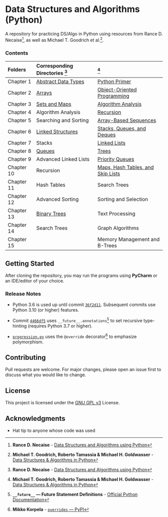 # Data Structures and Algorithms (Python)

A repository for practicing DS/Algo in Python using resources from 
Rance D. Necaise<span title="Rance D. Necaise - Data Structures and Algorithms using Python">[^1]</span>,
as well as Michael T. Goodrich et al.<span title="Michael T. Goodrich, Roberto Tamassia & Michael H. Goldwasser - Data Structures & Algorithms in Python">[^2]</span>.

### Contents

| Folders    | Corresponding Directories            [^1] | [^2]                                                    |
|:-----------|:------------------------------------------|:--------------------------------------------------------|
| Chapter 1  | [Abstract Data Types](RDNecaise/Chapter1) | [Python Primer](Goodrich/Chapter1)                      |
| Chapter 2  | [Arrays](RDNecaise/Chapter2)              | [Object-Oriented Programming](Goodrich/Chapter2)        |
| Chapter 3  | [Sets and Maps](RDNecaise/Chapter3)       | [Algorithm Analysis](Goodrich/Chapter3)                 |
| Chapter 4  | Algorithm Analysis                        | [Recursion](Goodrich/Chapter4)                          |
| Chapter 5  | Searching and Sorting                     | [Array-Based Sequences](Goodrich/Chapter5)              |
| Chapter 6  | [Linked Structures](RDNecaise/Chapter6)   | [Stacks, Queues, and Deques](Goodrich/Chapter6)         |
| Chapter 7  | Stacks                                    | [Linked Lists](Goodrich/Chapter7)                       |
| Chapter 8  | [Queues](RDNecaise/Chapter8)              | [Trees](Goodrich/Chapter8)                              |
| Chapter 9  | Advanced Linked Lists                     | [Priority Queues](Goodrich/Chapter9)                    |
| Chapter 10 | Recursion                                 | [Maps, Hash Tables, and Skip Lists](Goodrich/Chapter10) |
| Chapter 11 | Hash Tables                               | Search Trees                                            |
| Chapter 12 | Advanced Sorting                          | Sorting and Selection                                   |
| Chapter 13 | [Binary Trees](RDNecaise/Chapter13)       | Text Processing                                         |
| Chapter 14 | Search Trees                              | Graph Algorithms                                        |
| Chapter 15 |                                           | Memory Management and B-Trees                           |

## Getting Started

After cloning the repository, you may run the programs using **PyCharm** or an IDE/editor of your choice. 

### Release Notes

- Python 3.6 is used up until commit [`36f2d11`](https://github.com/awwalm/DSAlgoPy/commit/36f2d11). 
Subsequent commits use Python 3.10 (or higher) features.

- Commit [`4466df5`](https://github.com/awwalm/DSAlgoPy/commit/4466df5) uses 
<span title=" __future__ — Future Statement Definitions - Official Python Documentation">`__future__.annotations`[^3]</span> 
to set recursive type-hinting (requires Python 3.7 or higher).

- [`progression.py`](Goodrich/Chapter2/progression.py) uses the `@override` decorator[^4] to emphasize polymorphism.

## Contributing

Pull requests are welcome. For major changes, please open an issue first to discuss what you would like to change.

## License

This project is licensed under the [GNU GPL v3](https://choosealicense.com/licenses/gpl-3.0/) License.

## Acknowledgments

* Hat tip to anyone whose code was used

<!-- Footnotes -->

[^1]: **Rance D. Necaise** - [Data Structures and Algorithms using Python](
                            https://www.amazon.com/Data-Structures-Algorithms-Using-Python/dp/0470618299)

[^2]: **Michael T. Goodrich, Roberto Tamassia & Michael H. Goldwasser** - [Data Structures & Algorithms in Python](
                            https://www.wiley.com/en-us/Data+Structures+and+Algorithms+in+Python-p-9781118290279)

[^3]: **`__future__` — Future Statement Definitions** - [Official Python Documentation](
                            https://docs.python.org/3.11/library/__future__.html)

[^4]: **Mikko Korpela** - [`overrides` — PyPI](
                            https://pypi.org/project/overrides/)
